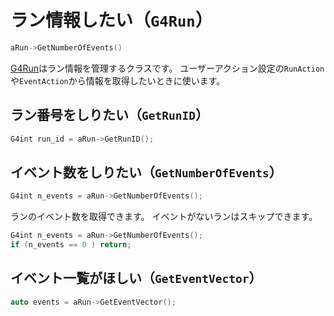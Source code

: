 # ラン情報したい（``G4Run``）

```cpp
aRun->GetNumberOfEvents()
```

[G4Run](https://geant4.kek.jp/Reference/11.2.0/classG4Run.html)はラン情報を管理するクラスです。
ユーザーアクション設定の``RunAction``や``EventAction``から情報を取得したいときに使います。

## ラン番号をしりたい（``GetRunID``）

```cpp
G4int run_id = aRun->GetRunID();
```

## イベント数をしりたい（``GetNumberOfEvents``）

```cpp
G4int n_events = aRun->GetNumberOfEvents();
```

ランのイベント数を取得できます。
イベントがないランはスキップできます。

```cpp
G4int n_events = aRun->GetNumberOfEvents();
if (n_events == 0 ) return;
```

## イベント一覧がほしい（``GetEventVector``）

```cpp
auto events = aRun->GetEventVector();
```

